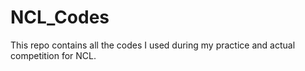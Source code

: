 # NCL_Codes
This repo contains all the codes I used during my practice and actual competition for NCL.
